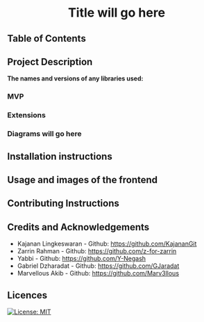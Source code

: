 <h1 align="center" id="title">Title will go here</h1>

## Table of Contents


## Project Description

**The names and versions of any libraries used:**

### MVP

### Extensions

### Diagrams will go here

## Installation instructions

## Usage and images of the frontend

## Contributing Instructions

## Credits and Acknowledgements
- Kajanan Lingkeswaran - Github: https://github.com/KajananGit
- Zarrin Rahman - Github: https://github.com/z-for-zarrin
- Yabbi - Github: https://github.com/Y-Negash
- Gabriel Dzharadat - Github: https://github.com/GJaradat
- Marvellous Akib - Github: https://github.com/Marv3llous

## Licences
[![License: MIT](https://img.shields.io/badge/License-MIT-yellow.svg)](https://opensource.org/licenses/MIT)
